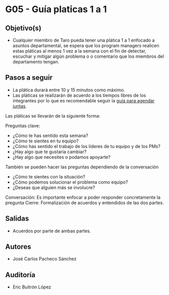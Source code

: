 # G05 - Guía platicas 1 a 1

## Objetivo(s)

- Cualquier miembro de Taro pueda tener una plática 1 a 1 enfocado a asuntos departamental, se espera que los program 
managers realicen estas pláticas al menos 1 vez a la semana con el fin de detectar, escuchar y mitigar algún problema o
o comentario que los miembros del departamento tengan.


## Pasos a seguir

- La plática durará entre 10 y 15 minutos como máximo.
- Las pláticas se realizarán de acuerdo a los tiempos libres de los integrantes por lo que es recomendable seguir la [guía para agendar juntas](G01-guia-para-agendar-juntas.md).

Las pláticas se llevarán de la siguiente forma:

Preguntas clave:
- ¿Cómo te has sentido esta semana?
- ¿Cómo te sientes en tu equipo?
- ¿Cómo has sentido el trabajo de los líderes de tu equipo y de los PMs?
- ¿Hay algo que te gustaría cambiar?
- ¿Hay algo que necesites o podamos apoyarte?

También se pueden hacer las preguntas dependiendo de la conversación
- ¿Cómo te sientes con la situación?
- ¿Cómo podemos solucionar el problema como equipo?
- ¿Deseas que alguien más se involucre?


Conversación: Es importante enfocar a poder responder concretamente la pregunta
Cierre: Formalización de acuerdos y entendidos de las dos partes.

## Salidas

- Acuerdos por parte de ambas partes.

## Autores

- José Carlos Pacheco Sánchez

## Auditoría

- Eric Buitrón López




